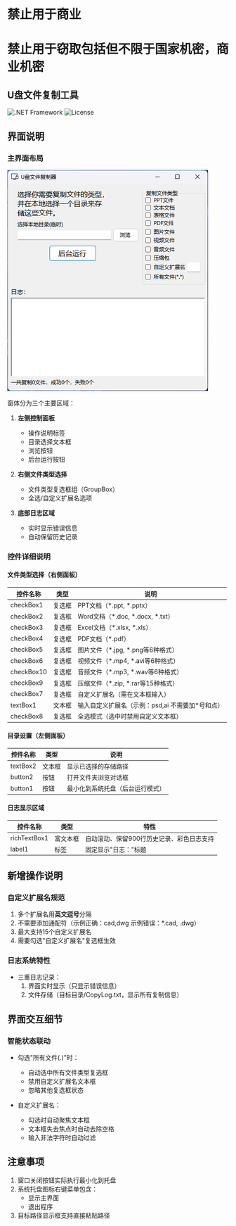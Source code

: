 # 禁止用于商业
# 禁止用于窃取包括但不限于国家机密，商业机密
## U盘文件复制工具

![.NET Framework](https://img.shields.io/badge/.NET%20Framework-4.7.2-blue)
![License](https://img.shields.io/badge/License-MIT-green)

## 界面说明

### 主界面布局
![UI界面示意图](screenshot.png)

窗体分为三个主要区域：
1. **左侧控制面板**
   - 操作说明标签
   - 目录选择文本框
   - 浏览按钮
   - 后台运行按钮

2. **右侧文件类型选择**
   - 文件类型复选框组（GroupBox）
   - 全选/自定义扩展名选项

3. **底部日志区域**
   - 实时显示错误信息
   - 自动保留历史记录

### 控件详细说明

#### 文件类型选择（右侧面板）
| 控件名称      | 类型   | 说明                                                                 |
|---------------|--------|----------------------------------------------------------------------|
| checkBox1     | 复选框 | PPT文档（*.ppt, *.pptx）                                            |
| checkBox2     | 复选框 | Word文档（*.doc, *.docx, *.txt）                                    |
| checkBox3     | 复选框 | Excel文档（*.xlsx, *.xls）                                          |
| checkBox4     | 复选框 | PDF文档（*.pdf）                                                    |
| checkBox5     | 复选框 | 图片文件（*.jpg, *.png等6种格式）                                    |
| checkBox6     | 复选框 | 视频文件（*.mp4, *.avi等6种格式）                                    |   
| checkBox10    | 复选框 | 音频文件（*.mp3, *.wav等6种格式）                                    |
| checkBox9     | 复选框 | 压缩文件（*.zip, *.rar等15种格式）                                   |
| checkBox7     | 复选框 | 自定义扩展名（需在文本框输入）                                       |
| textBox1      | 文本框 | 输入自定义扩展名（示例：psd,ai 不需要加*号和点）                     |
| checkBox8     | 复选框 | 全选模式（选中时禁用自定义文本框）                                   |

#### 目录设置（左侧面板）
| 控件名称      | 类型   | 说明                                                                 |
|---------------|--------|----------------------------------------------------------------------|
| textBox2      | 文本框 | 显示已选择的存储路径                                                 |
| button2       | 按钮   | 打开文件夹浏览对话框                                                 |
| button1       | 按钮   | 最小化到系统托盘（后台运行模式）                                     |

#### 日志显示区域
| 控件名称      | 类型         | 特性                                                                 |
|---------------|--------------|----------------------------------------------------------------------|
| richTextBox1  | 富文本框     | 自动滚动、保留900行历史记录、彩色日志支持                            |
| label1        | 标签         | 固定显示"日志："标题                                                 |

## 新增操作说明

### 自定义扩展名规范
1. 多个扩展名用**英文逗号**分隔
2. 不需要添加通配符（示例正确：cad,dwg 示例错误：*.cad, .dwg）
3. 最大支持15个自定义扩展名
4. 需要勾选"自定义扩展名"复选框生效

### 日志系统特性
- 三重日志记录：
  1. 界面实时显示（只显示错误信息）
  2. 文件存储（目标目录/CopyLog.txt，显示所有复制信息）

## 界面交互细节

### 智能状态联动
- 勾选"所有文件(*.*)"时：
  - 自动选中所有文件类型复选框
  - 禁用自定义扩展名文本框
  - 忽略其他复选框状态

- 自定义扩展名：
  - 勾选时自动聚焦文本框
  - 文本框失去焦点时自动去除空格
  - 输入非法字符时自动过滤


## 注意事项

1. 窗口关闭按钮实际执行最小化到托盘
2. 系统托盘图标右键菜单包含：
   - 显示主界面
   - 退出程序
3. 目标路径显示框支持直接粘贴路径

